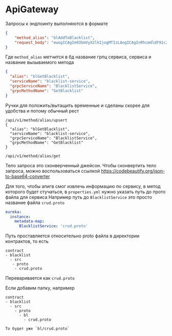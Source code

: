# ApiGateway

Запросы к эндпоинту выполняются в формате 

```json
{
    "method_alias": "blAddToBlacklist",
    "request_body": "ewogICAgIm93bmVyX2lkIjogMTIzLAogICAgInRhcmdldF91c2VyX2lkIjogMTIzNAp9"
}
```
Где `method_alias` метчится в бд название грпц сервиса, сервиса и название вызываемого метода

```json
{
  "alias": "blGetBlacklist",
  "serviceName": "blacklist-service",
  "grpcServiceName": "BlacklistService",
  "grpcMethodName": "GetBlacklist"
}
```

Ручки для положить/вытащить временные и сделаны скорее для удобства и потому обычный рест
```http request
/api/v1/method/alias/upsert
{
  "alias": "blGetBlacklist",
  "serviceName": "blacklist-service",
  "grpcServiceName": "BlacklistService",
  "grpcMethodName": "GetBlacklist"
}

/api/v1/method/alias/get
```

Тело запроса это сконверченный джейсон. Чтобы сконвертить тело запроса, можно воспользоваться ссылкой https://codebeautify.org/json-to-base64-converter


Для того, чтобы апигв смог извлечь информацию по сервису, в метод которого будет стучаться, в `properties.yml` нужно указать путь до прото файла для сервиса
Например путь до `BlacklistService` это просто название файла `crud.proto`

```yaml
eureka:
  instance:
    metadata-map:
      BlacklistService: 'crud.proto'
```

Путь проставляется относительно proto файла в директории контрактов, то есть 
```jsonpath
contract
- blacklist
  - src
   - proto
    - crud.proto
```
Переваривается как `crud.proto`

Если добавим папку, например
```jsonpath
contract
- blacklist
  - src
    - proto
      - bl
        - crud.proto
```
```
То будет уже `bl/crud.proto`